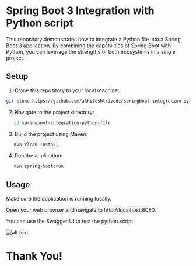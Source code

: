 # Spring Boot 3 Integration with Python script

This repository demonstrates how to integrate a Python file into a Spring Boot 3 application. By combining the capabilities of Spring Boot with Python, you can leverage the strengths of both ecosystems in a single project.


## Setup

1. Clone this repository to your local machine:

```bash
git clone https://github.com/akhileshtrivedi/springboot-integration-python-file.git
``` 
2. Navigate to the project directory:

```sh
   cd springboot-integration-python-file
```     
3. Build the project using Maven:

```sh
   mvn clean install
```   
4. Run the application:

```sh
   mvn spring-boot:run
```


## Usage
Make sure the application is running locally.

Open your web browser and navigate to http://localhost:8080.

You can use the Swagger UI to test the python script.


![alt text](custom-validation.png?raw=true)

# Thank You!